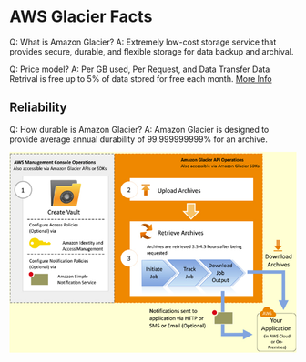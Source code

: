# AWS Glacier Facts

Q: What is Amazon Glacier?
A: Extremely low-cost storage service that provides secure, durable, and flexible storage for data backup and archival.

Q: Price model?
A: Per GB used, Per Request, and Data Transfer
   Data Retrival is free up to 5% of data stored for free each month.
   [More Info](http://aws.amazon.com/glacier/pricing/)

## Reliability

Q: How durable is Amazon Glacier?
A: Amazon Glacier is designed to provide average annual durability of 99.999999999% for an archive.

![How does Glacier Works](images/getting-started-with-glacier.png)



